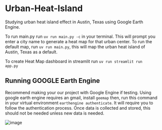 # Urban-Heat-Island
Studying urban heat island effect in Austin, Texas using Google Earth Engine.

To run main.py run ```uv run main.py -c``` in your terminal. This will prompt you enter a city name to generate a heat map for that urban center. To run the default map, run ```uv run main.py```, this will map the urban heat island of Austin, Texas as a default.

To create Heat Map dashboard in streamlit run ```uv run streamlit run app.py```

## Running GOOGLE Earth Engine
Recommend making your our project with Google Engine if testing.
Using google earth engine requires an gmail, install ```geemap``` then, run this command in your virtual environment ```earthengine authenticate```. It will require you to follow the authentication process.
Once data is collected and stored, this should not be needed unless new data is needed.

![image](https://github.com/user-attachments/assets/c9b89b58-2c9f-4558-8749-39e1de901f76)
